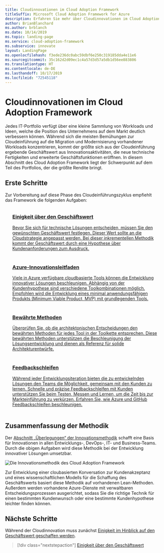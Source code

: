 ```yaml
---
title: Cloudinnovationen im Cloud Adoption Framework
titleSuffix: Microsoft Cloud Adoption Framework for Azure
description: Erfahren Sie mehr über Cloudinnovationen im Cloud Adoption Framework.
author: BrianBlanchard
ms.author: brblanch
ms.date: 10/14/2019
ms.topic: landing-page
ms.service: cloud-adoption-framework
ms.subservice: innovate
layout: LandingPage
ms.openlocfilehash: f3ede236dc0abc59dbf6e250c319185dda4e11e6
ms.sourcegitcommit: 35c162d2d09ec1c4a57d3d57a5db1d56ee883806
ms.translationtype: HT
ms.contentlocale: de-DE
ms.lasthandoff: 10/17/2019
ms.locfileid: "72545118"
---
```

# <a name="cloud-innovation-in-the-cloud-adoption-framework"></a>Cloudinnovationen im Cloud Adoption Framework

Jedes IT-Portfolio verfügt über eine kleine Sammlung von Workloads und Ideen, welche die Position des Unternehmens auf dem Markt deutlich verbessern können. Während sich die meisten Bemühungen zur Cloudeinführung auf die Migration und Modernisierung vorhandener Workloads konzentrieren, kommt der größte sich aus der Cloudeinführung ergebende Geschäftswert aus Innovationsaktivitäten, die neue technische Fertigkeiten und erweiterte Geschäftsfunktionen eröffnen. In diesem Abschnitt des Cloud Adoption Framework liegt der Schwerpunkt auf dem Teil des Portfolios, der die größte Rendite bringt.

## <a name="getting-started"></a>Erste Schritte

Zur Vorbereitung auf diese Phase des Cloudeinführungszyklus empfiehlt das Framework die folgenden Aufgaben:

<!-- markdownlint-disable MD033 -->

<ul class="panelContent cardsF">
    <li style="display: flex; flex-direction: column;">
        <a href="./business-value.md">
            <div class="cardSize">
                <div class="cardPadding" style="padding-bottom:10px;">
                    <div class="card" style="padding-bottom:10px;">
                        <div class="cardImageOuter">
                            <div class="cardImage">
                                <img alt="" src="../_images/icons/1.png" data-linktype="external">
                            </div>
                        </div>
                        <div class="cardText" style="padding-left:0px;">
                            <h3>Einigkeit über den Geschäftswert</h3>
Bevor Sie sich für technische Lösungen entscheiden, müssen Sie den gewünschten Geschäftswert festlegen. Dieser Wert sollte an die Cloudstrategie angepasst werden. Bei dieser inkrementellen Methodik kommt der Geschäftswert durch eine Hypothese über Kundenanforderungen zum Ausdruck.
                        </div>
                    </div>
                </div>
            </div>
        </a>
    </li>
    <li style="display: flex; flex-direction: column;">
        <a href="./innovation-guide/index.md">
            <div class="cardSize">
                <div class="cardPadding" style="padding-bottom:10px;">
                    <div class="card" style="padding-bottom:10px;">
                        <div class="cardImageOuter">
                            <div class="cardImage">
                                <img alt="" src="../_images/icons/2.png" data-linktype="external">
                            </div>
                        </div>
                        <div class="cardText" style="padding-left:0px;">
                            <h3>Azure-Innovationsleitfaden</h3>
Viele in Azure verfügbare cloudbasierte Tools können die Entwicklung innovativer Lösungen beschleunigen. Abhängig von der Kundenhypothese sind verschiedene Toolkombinationen möglich. Empfohlen wird die Entwicklung eines minimal anwendungsfähigen Produkts (Minimum Viable Product, MVP) mit grundlegenden Tools.
                        </div>
                    </div>
                </div>
            </div>
        </a>
    </li>
    <li style="display: flex; flex-direction: column;">
        <a href="./best-practices/index.md">
            <div class="cardSize">
                <div class="cardPadding" style="padding-bottom:10px;">
                    <div class="card" style="padding-bottom:10px;">
                        <div class="cardImageOuter">
                            <div class="cardImage">
                                <img alt="" src="../_images/icons/3.png" data-linktype="external">
                            </div>
                        </div>
                        <div class="cardText" style="padding-left:0px;">
                            <h3>Bewährte Methoden</h3>
Überprüfen Sie, ob die architektonischen Entscheidungen den bewährten Methoden für jedes Tool in der Toolkette entsprechen. Diese bewährten Methoden unterstützen die Beschleunigung der Lösungsentwicklung und dienen als Referenz für solide Architekturentwürfe.
                        </div>
                    </div>
                </div>
            </div>
        </a>
    </li>
    <li style="display: flex; flex-direction: column;">
        <a href="./considerations/adoption.md">
            <div class="cardSize">
                <div class="cardPadding" style="padding-bottom:10px;">
                    <div class="card" style="padding-bottom:10px;">
                        <div class="cardImageOuter">
                            <div class="cardImage">
                                <img alt="" src="../_images/icons/4.png" data-linktype="external">
                            </div>
                        </div>
                        <div class="cardText" style="padding-left:0px;">
                            <h3>Feedbackschleifen</h3>
Während jeder Entwicklungsiteration bieten die zu entwickelnden Lösungen den Teams die Möglichkeit, gemeinsam mit den Kunden zu lernen. Schnelle und präzise Feedbackschleifen mit Kunden unterstützen Sie beim Testen, Messen und Lernen, um die Zeit bis zur Markteinführung zu verkürzen. Erfahren Sie, wie Azure und GitHub Feedbackschleifen beschleunigen.
                        </div>
                    </div>
                </div>
            </div>
        </a>
    </li>
</ul>
<!-- markdownlint-enable MD033 -->

## <a name="methodology-summary"></a>Zusammenfassung der Methodik

Der [Abschnitt „Überlegungen“ der Innovationsmethodik](./considerations/index.md) schafft eine Basis für Innovationen in allen Entwicklungs-, DevOps-, IT- und Business-Teams. Durch die obigen Aufgaben wird diese Methodik bei der Entwicklung innovativer Lösungen umsetzbar.

![Die Innovationsmethodik des Cloud Adoption Framework](../_images/innovate/innovate-methodology.png)

Zur Entwicklung einer cloubasierten Konversation zur Kundenakzeptanz und eines wissenschaftlichen Modells für die Schaffung des Geschäftswerts basiert diese Methodik auf vorhandenen Lean-Methoden. Außerdem werden vorhandene Azure-Dienste mit verwaltbaren Entscheidungsprozessen ausgerichtet, sodass Sie die richtige Technik für einen bestimmten Kundenwunsch oder eine bestimmte Kundenhypothese leichter finden können.

## <a name="next-steps"></a>Nächste Schritte

Während der Cloudinnovation muss zunächst [Einigkeit im Hinblick auf den Geschäftswert geschaffen werden](./business-value.md).

> [!div class="nextstepaction"]
> [Einigkeit über den Geschäftswert](./business-value.md)

